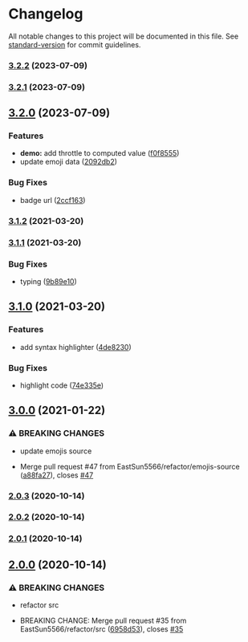 # Changelog

All notable changes to this project will be documented in this file. See [standard-version](https://github.com/conventional-changelog/standard-version) for commit guidelines.

### [3.2.2](https://github.com/EastSun5566/get-some-cool-emojis/compare/v3.2.1...v3.2.2) (2023-07-09)

### [3.2.1](https://github.com/EastSun5566/get-some-cool-emojis/compare/v3.2.0...v3.2.1) (2023-07-09)

## [3.2.0](https://github.com/EastSun5566/get-some-cool-emojis/compare/v3.1.2...v3.2.0) (2023-07-09)


### Features

* **demo:** add throttle to computed value ([f0f8555](https://github.com/EastSun5566/get-some-cool-emojis/commit/f0f8555b64807eb4563f0c01c04985cc0809b758))
* update emoji data ([2092db2](https://github.com/EastSun5566/get-some-cool-emojis/commit/2092db20cd4cb31e430056356cd01eb56d9e1e49))


### Bug Fixes

* badge url ([2ccf163](https://github.com/EastSun5566/get-some-cool-emojis/commit/2ccf16323594a0b989a4529d87ef8227bce2e35f))

### [3.1.2](https://github.com/EastSun5566/get-some-cool-emojis/compare/v3.1.1...v3.1.2) (2021-03-20)

### [3.1.1](https://github.com/EastSun5566/get-some-cool-emojis/compare/v3.1.0...v3.1.1) (2021-03-20)


### Bug Fixes

* typing ([9b89e10](https://github.com/EastSun5566/get-some-cool-emojis/commit/9b89e10e6093cdad907050930e93a77d98ff371a))

## [3.1.0](https://github.com/EastSun5566/get-some-cool-emojis/compare/v3.0.0...v3.1.0) (2021-03-20)


### Features

* add syntax highlighter ([4de8230](https://github.com/EastSun5566/get-some-cool-emojis/commit/4de8230da53d729048581c06dad5e6f81a2ed12e))


### Bug Fixes

* highlight code ([74e335e](https://github.com/EastSun5566/get-some-cool-emojis/commit/74e335e43f815fa376ef5850b68cac182a7fe456))

## [3.0.0](https://github.com/EastSun5566/get-some-cool-emojis/compare/v2.0.3...v3.0.0) (2021-01-22)


### ⚠ BREAKING CHANGES

* update emojis source

* Merge pull request #47 from EastSun5566/refactor/emojis-source ([a88fa27](https://github.com/EastSun5566/get-some-cool-emojis/commit/a88fa277732c9b1d6951ca85c543449531cc8c6c)), closes [#47](https://github.com/EastSun5566/get-some-cool-emojis/issues/47)

### [2.0.3](https://github.com/EastSun5566/get-some-cool-emojis/compare/v2.0.2...v2.0.3) (2020-10-14)

### [2.0.2](https://github.com/EastSun5566/get-some-cool-emojis/compare/v2.0.1...v2.0.2) (2020-10-14)

### [2.0.1](https://github.com/EastSun5566/get-some-cool-emojis/compare/v2.0.0...v2.0.1) (2020-10-14)

## [2.0.0](https://github.com/EastSun5566/get-some-cool-emojis/compare/v1.2.15...v2.0.0) (2020-10-14)


### ⚠ BREAKING CHANGES

* refactor src

* BREAKING CHANGE: Merge pull request #35 from EastSun5566/refactor/src ([6958d53](https://github.com/EastSun5566/get-some-cool-emojis/commit/6958d53813417bc5d833adc6069111e869802411)), closes [#35](https://github.com/EastSun5566/get-some-cool-emojis/issues/35)
